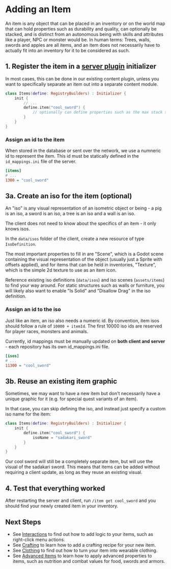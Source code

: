 # Adding an Item

An item is any object that can be placed in an inventory or on the world map that can hold properties such as durability and quality, can optionally be stacked, and is distinct from an autonomous being with skills and attributes like a player, NPC or monster would be. In human terms: Trees, walls, swords and apples are all items, and an item does not necessarily have to actually fit into an inventory for it to be considered as such.

## 1. Register the item in a [server plugin](server-plugins.md) initializer

In most cases, this can be done in our existing content plugin, unless you want to specifically separate an item out into a separate content module.

```kotlin
class Items(define: RegistryBuilders) : Initializer {
    init {
        // ...
        define.item("cool_sword") {
            // optionally can define properties such as the max stack size or tags
        }
    }
}
```

### Assign an id to the item

When stored in the database or sent over the network, we use a numneric id to represent the item. This id must be statically defined in the `id_mappings.ini` file of the server.

```ini
[items]
# ...
1300 = "cool_sword"
```

## 3a. Create an iso for the item (optional)

An "iso" is any visual representation of an isometric object or being - a pig is an iso, a sword is an iso, a tree is an iso and a wall is an iso.

The client does not need to know about the specifics of an item - it only knows isos.

In the `data/isos` folder of the client, create a new resource of type `IsoDefinition`.

The most important properties to fill in are "Scene", which is a Godot scene containing the visual representation of the object (usually just a Sprite with offsets applied), 
and for items that can be held in inventories, "Texture", which is the simple 2d texture to use as an item icon.

Reference existing iso definitions (`data/isos`) and iso scenes (`assets/items`) to find your way around. For static structures such as walls or furniture, you will likely also want to enable "Is Solid" and "Disallow Drag" in the iso definition.

### Assign an id to the iso

Just like an item, an iso also needs a numeric id. By convention, item isos should follow a rule of `10000 + itemId`. The first 10000 iso ids are reserved for player races, monsters and animals.

Currently, id mappings must be manually updated on **both client and server** - each repository has its own id_mappings.ini file.

```ini
[isos]
# ...
11300 = "cool_sword"
```

## 3b. Reuse an existing item graphic

Sometimes, we may want to have a new item but don't necessarily have a unique graphic for it (e.g. for special quest variants of an item).

In that case, you can skip defining the iso, and instead just specify a custom iso name for the item:

```kotlin
class Items(define: RegistryBuilders) : Initializer {
    init {
        define.item("cool_sword") {
            isoName = "sadakari_sword"
        }
    }
}
```

Our cool sword will still be a completely separate item, but will use the visual of the sadakari sword. This means that items can be added without requiring a client update, as long as they reuse an existing visual.

## 4. Test that everything worked

After restarting the server and client, run `/item get cool_sword` and you should find your newly created item in your inventory.

## Next Steps

- See [Interactions](interactions.md) to find out how to add logic to your items, such as right-click menu actions.
- See [Crafting](#) to learn how to add a crafting recipe for your new item.
- See [Clothing](clothing.md) to find out how to turn your item into wearable clothing.
- See [Advanced Items](#) to learn how to apply advanced properties to items, such as nutrition and combat values for food, swords and armors.
